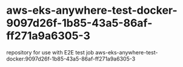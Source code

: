 # aws-eks-anywhere-test-docker-9097d26f-1b85-43a5-86af-ff271a9a6305-3
repository for use with E2E test job aws-eks-anywhere-test-docker:9097d26f-1b85-43a5-86af-ff271a9a6305-3
